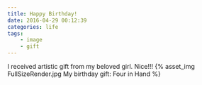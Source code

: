 ```yaml
---
title: Happy Birthday!
date: 2016-04-29 00:12:39
categories: life
tags: 
	- image 
	- gift
---
```

I received artistic gift from my beloved girl. Nice!!!
{% asset_img FullSizeRender.jpg My birthday gift: Four in Hand %}

